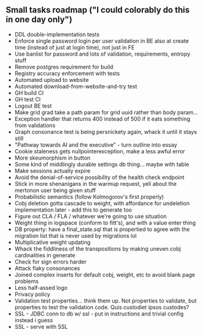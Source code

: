 Small tasks roadmap ("I could colorably do this in one day only")
---

- DDL double-implementation tests
- Enforce single password login per user validation in BE also at create time (instead of just at login time), not just in FE
- Use banlist for password and lots of validation, requirements, entropy stuff
- Remove postgres requirement for build
- Registry accuracy enforcement with tests
- Automated upload to website
- Automated download-from-website-and-try test
- GH build CI
- GH test CI
- Logout BE test
- Make grid grad take a path param for grid uuid rather than body param...
- Exception handler that returns 400 instead of 500 if it eats something from validations
- Graph consonance test is being persnickety again, whack it until it stays still
- "Pathway towards AI and the executive" - turn outline into essay
- Cookie staleness gets nullpointerexception, make a less awful error
- More skeumorphism in button
- Some kind of middlingly durable settings db thing... maybe with table
- Make sessions actually expire
- Avoid the denial-of-service possibility of the health check endpoint
- Stick in more shenanigans in the warmup request, yell about the mertonon user being given stuff
- Probabilistic semantics (follow Kolmogorov's first properly)
- Cobj deletion gotta cascade to weight, with affordance for undeletion implementation later - add this to generate too
- Figure out CLA / FLA / whatever we're going to use situation
- Weight thing in logspace (conform to fitt's), and with a value enter thing
- DB property: have a final\_state.sql that is propertied to agree with the migration list that is never used by migrations lol
- Multiplicative weight updating
- Whack the fiddliness of the transpositions by making uneven cobj cardinalities in generate
- Check for sign errors harder
- Attack flaky consonances
- Joined complex inserts for default cobj, weight, etc to avoid blank page problems
- Less half-assed logo
- Privacy policy
- Validation test properties... think them up. Not properties to validate, but properties to test the validation code. Quis custodiet ipsos custodes?
- SSL - JDBC conn to db w/ ssl - put in instructions and trivial config instead i guess
- SSL - serve with SSL

